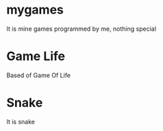 # mygames

It is mine games programmed by me, nothing special

# Game Life
Based of Game Of Life
# Snake
It is snake
